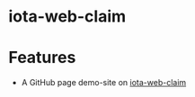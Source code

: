 # iota-web-claim

# Features
- A GitHub page demo-site on [iota-web-claim](https://towningtek.github.io/iota-web-claim/)
